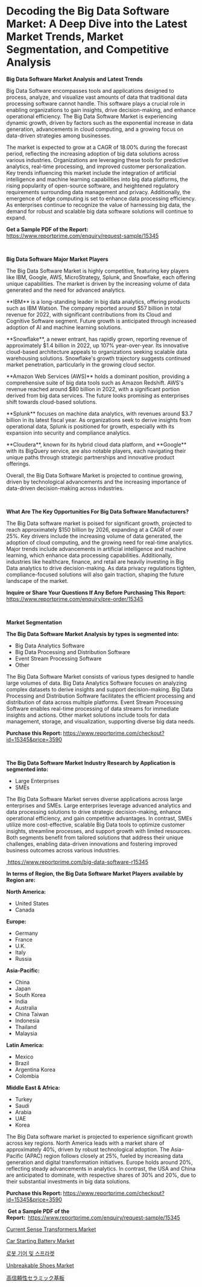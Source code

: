 <p><h1>Decoding the Big Data Software Market: A Deep Dive into the Latest Market Trends, Market Segmentation, and Competitive Analysis</h1></p><p><strong>Big Data Software Market Analysis and Latest Trends</strong></p>
<p><p>Big Data Software encompasses tools and applications designed to process, analyze, and visualize vast amounts of data that traditional data processing software cannot handle. This software plays a crucial role in enabling organizations to gain insights, drive decision-making, and enhance operational efficiency. The Big Data Software Market is experiencing dynamic growth, driven by factors such as the exponential increase in data generation, advancements in cloud computing, and a growing focus on data-driven strategies among businesses.</p><p>The market is expected to grow at a CAGR of 18.00% during the forecast period, reflecting the increasing adoption of big data solutions across various industries. Organizations are leveraging these tools for predictive analytics, real-time processing, and improved customer personalization. Key trends influencing this market include the integration of artificial intelligence and machine learning capabilities into big data platforms, the rising popularity of open-source software, and heightened regulatory requirements surrounding data management and privacy. Additionally, the emergence of edge computing is set to enhance data processing efficiency. As enterprises continue to recognize the value of harnessing big data, the demand for robust and scalable big data software solutions will continue to expand.</p></p>
<p><strong>Get a Sample PDF of the Report:&nbsp;</strong> <a href="https://www.reportprime.com/enquiry/request-sample/15345">https://www.reportprime.com/enquiry/request-sample/15345</a></p>
<p>&nbsp;</p>
<p><strong>Big Data Software Major Market Players</strong></p>
<p><p>The Big Data Software Market is highly competitive, featuring key players like IBM, Google, AWS, MicroStrategy, Splunk, and Snowflake, each offering unique capabilities. The market is driven by the increasing volume of data generated and the need for advanced analytics.</p><p>**IBM** is a long-standing leader in big data analytics, offering products such as IBM Watson. The company reported around $57 billion in total revenue for 2022, with significant contributions from its Cloud and Cognitive Software segment. Future growth is anticipated through increased adoption of AI and machine learning solutions.</p><p>**Snowflake**, a newer entrant, has rapidly grown, reporting revenue of approximately $1.4 billion in 2022, up 107% year-over-year. Its innovative cloud-based architecture appeals to organizations seeking scalable data warehousing solutions. Snowflake's growth trajectory suggests continued market penetration, particularly in the growing cloud sector.</p><p>**Amazon Web Services (AWS)** holds a dominant position, providing a comprehensive suite of big data tools such as Amazon Redshift. AWS's revenue reached around $80 billion in 2022, with a significant portion derived from big data services. The future looks promising as enterprises shift towards cloud-based solutions.</p><p>**Splunk** focuses on machine data analytics, with revenues around $3.7 billion in its latest fiscal year. As organizations seek to derive insights from operational data, Splunk is positioned for growth, especially with its expansion into security and compliance analytics.</p><p>**Cloudera**, known for its hybrid cloud data platform, and **Google** with its BigQuery service, are also notable players, each navigating their unique paths through strategic partnerships and innovative product offerings.</p><p>Overall, the Big Data Software Market is projected to continue growing, driven by technological advancements and the increasing importance of data-driven decision-making across industries.</p></p>
<p>&nbsp;</p>
<p><strong>What Are The Key Opportunities For Big Data Software Manufacturers?</strong></p>
<p><p>The Big Data software market is poised for significant growth, projected to reach approximately $150 billion by 2026, expanding at a CAGR of over 25%. Key drivers include the increasing volume of data generated, the adoption of cloud computing, and the growing need for real-time analytics. Major trends include advancements in artificial intelligence and machine learning, which enhance data processing capabilities. Additionally, industries like healthcare, finance, and retail are heavily investing in Big Data analytics to drive decision-making. As data privacy regulations tighten, compliance-focused solutions will also gain traction, shaping the future landscape of the market.</p></p>
<p><strong>Inquire or Share Your Questions If Any Before Purchasing This Report:</strong> <a href="https://www.reportprime.com/enquiry/pre-order/15345">https://www.reportprime.com/enquiry/pre-order/15345</a></p>
<p>&nbsp;</p>
<p><strong>Market Segmentation</strong></p>
<p><strong>The Big Data Software Market Analysis by types is segmented into:</strong></p>
<p><ul><li>Big Data Analytics Software</li><li>Big Data Processing and Distribution Software</li><li>Event Stream Processing Software</li><li>Other</li></ul></p>
<p><p>The Big Data Software Market consists of various types designed to handle large volumes of data. Big Data Analytics Software focuses on analyzing complex datasets to derive insights and support decision-making. Big Data Processing and Distribution Software facilitates the efficient processing and distribution of data across multiple platforms. Event Stream Processing Software enables real-time processing of data streams for immediate insights and actions. Other market solutions include tools for data management, storage, and visualization, supporting diverse big data needs.</p></p>
<p><strong>Purchase this Report:&nbsp;</strong><a href="https://www.reportprime.com/checkout?id=15345&price=3590">https://www.reportprime.com/checkout?id=15345&price=3590</a></p>
<p>&nbsp;</p>
<p><strong>The Big Data Software Market Industry Research by Application is segmented into:</strong></p>
<p><ul><li>Large Enterprises</li><li>SMEs</li></ul></p>
<p><p>The Big Data Software Market serves diverse applications across large enterprises and SMEs. Large enterprises leverage advanced analytics and data processing solutions to drive strategic decision-making, enhance operational efficiency, and gain competitive advantages. In contrast, SMEs utilize more cost-effective, scalable Big Data tools to optimize customer insights, streamline processes, and support growth with limited resources. Both segments benefit from tailored solutions that address their unique challenges, enabling data-driven innovations and fostering improved business outcomes across various industries.</p></p>
<p><a href="https://www.reportprime.com/big-data-software-r15345">&nbsp;https://www.reportprime.com/big-data-software-r15345</a></p>
<p><strong>In terms of Region, the Big Data Software Market Players available by Region are:</strong></p>
<p>
    <p> <strong> North America: </strong>
        <ul>
            <li>United States</li>
            <li>Canada</li>
        </ul>
        </p> 
    <p> <strong> Europe: </strong>
        <ul>
            <li>Germany</li>
            <li>France</li>
            <li>U.K.</li>
            <li>Italy</li>
            <li>Russia</li>
        </ul>
        </p> 
    <p> <strong> Asia-Pacific: </strong>
        <ul>
            <li>China</li>
            <li>Japan</li>
            <li>South Korea</li>
            <li>India</li>
            <li>Australia</li>
            <li>China Taiwan</li>
            <li>Indonesia</li>
            <li>Thailand</li>
            <li>Malaysia</li>
        </ul>
        </p> 
    <p> <strong> Latin America: </strong>
        <ul>
            <li>Mexico</li>
            <li>Brazil</li>
            <li>Argentina Korea</li>
            <li>Colombia</li>
        </ul>
        </p> 
    <p> <strong> Middle East & Africa: </strong>
        <ul>
            <li>Turkey</li>
            <li>Saudi</li>
            <li>Arabia</li>
            <li>UAE</li>
            <li>Korea</li>
        </ul>
    </p>
    </p>
<p><p>The Big Data software market is projected to experience significant growth across key regions. North America leads with a market share of approximately 40%, driven by robust technological adoption. The Asia-Pacific (APAC) region follows closely at 25%, fueled by increasing data generation and digital transformation initiatives. Europe holds around 20%, reflecting steady advancements in analytics. In contrast, the USA and China are anticipated to dominate, with respective shares of 30% and 20%, due to their substantial investments in big data solutions.</p></p>
<p><strong>Purchase this Report: </strong><a href="https://www.reportprime.com/checkout?id=15345&price=3590">https://www.reportprime.com/checkout?id=15345&price=3590</a></p>
<p>&nbsp;<strong>Get a Sample PDF of the Report:&nbsp;&nbsp;</strong><a href="https://www.reportprime.com/enquiry/request-sample/15345">https://www.reportprime.com/enquiry/request-sample/15345</a></p>
<p><strong></strong></p>
<p><p><a href="https://medium.com/@lylaberge/this-current-sense-transformers-market-research-report-evaluates-the-key-market-trends-drivers-a1a8e0ea385c">Current Sense Transformers Market</a></p><p><a href="https://issuu.com/reportprime-2/docs/car-starting-battery-market-size-20_60e34c6a1a645f">Car Starting Battery Market</a></p><p><a href="https://medium.com/@melodyfunk1988/robot-gears-and-sprockets-market-%EC%9D%98-%EA%B8%80%EB%A1%9C%EB%B2%8C-%EC%8B%9C%EC%9E%A5-%EA%B0%9C%EC%9A%94%EB%8A%94-%EC%A0%84-%EC%84%B8%EA%B3%84-%EB%B0%8F-%EC%A3%BC%EC%9A%94-%EC%8B%9C%EC%9E%A5%EC%9D%98-%EC%82%B0%EC%97%85%EC%97%90-%EC%98%81%ED%96%A5%EC%9D%84-%EB%AF%B8%EC%B9%98%EB%8A%94-%EC%A3%BC%EC%9A%94-%ED%8A%B8%EB%A0%8C%EB%93%9C%EC%97%90-%EB%8C%80%ED%95%9C-%EB%8F%85%ED%8A%B9%ED%95%9C-%EA%B4%80%EC%A0%90%EC%9D%84-%EC%A0%9C%EA%B3%B5%ED%95%A9%EB%8B%88%EB%8B%A4-1029e7633efe">로봇 기어 및 스프라켓</a></p><p><a href="https://www.linkedin.com/pulse/unbreakable-shoes-market-global-regional-analysis-focus-end-vylof?trackingId=%2FVgCmFp7QkmZ6TXDmJpDRA%3D%3D">Unbreakable Shoes Market</a></p><p><a href="https://medium.com/@berryguann/high-reliability-ceramic-substrate-a9dcd736cf94">高信頼性セラミック基板</a></p></p>